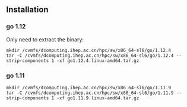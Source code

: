 ## Installation

### go 1.12

Only need to extract the binary:

```
mkdir /cvmfs/dcomputing.ihep.ac.cn/hpc/sw/x86_64-sl6/go/1.12.4
tar -C /cvmfs/dcomputing.ihep.ac.cn/hpc/sw/x86_64-sl6/go/1.12.4 --strip-components 1 -xf go1.12.4.linux-amd64.tar.gz
```

### go 1.11

```
mkdir /cvmfs/dcomputing.ihep.ac.cn/hpc/sw/x86_64-sl6/go/1.11.9
tar -C /cvmfs/dcomputing.ihep.ac.cn/hpc/sw/x86_64-sl6/go/1.11.9 --strip-components 1 -xf go1.11.9.linux-amd64.tar.gz
```
